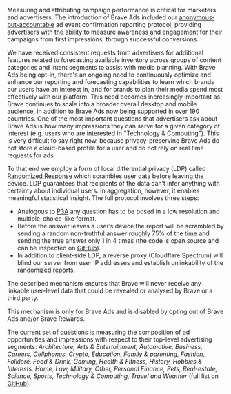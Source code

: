 Measuring and attributing campaign performance is critical for marketers and advertisers. The introduction of Brave Ads included our [anonymous-but-accountable](https://github.com/brave/brave-browser/wiki/Security-and-privacy-model-for-ad-confirmations) ad event confirmation reporting protocol, providing advertisers with the ability to measure awareness and engagement for their campaigns from first impressions, through successful conversions.

We have received consistent requests from advertisers for additional features related to forecasting available inventory across groups of content categories and intent segments to assist with media planning. With Brave Ads being opt-in, there's an ongoing need to continuously optimize and enhance our reporting and forecasting capabilities to learn which brands our users have an interest in, and for brands to plan their media spend most effectively with our platform. This need becomes increasingly important as Brave continues to scale into a broader overall desktop and mobile audience, in addition to Brave Ads now being supported in over 190 countries. One of the most important questions that advertisers ask about Brave Ads is how many impressions they can serve for a given category of interest (e.g. users who are interested in "Technology & Computing"). This is very difficult to say right now, because privacy-preserving Brave Ads do not store a cloud-based profile for a user and do not rely on real time requests for ads.

To that end we employ a form of local differential privacy (LDP) called [Randomized Response](https://en.wikipedia.org/wiki/Randomized_response) which scrambles user data before leaving the device. LDP guarantees that recipients of the data can’t infer anything with certainty about individual users. In aggregation, however, it enables meaningful statistical insight. The full protocol involves three steps:

* Analogous to [P3A](https://brave.com/privacy-preserving-product-analytics-p3a/) any question has to be posed in a low resolution and multiple-choice-like format.
* Before the answer leaves a user’s device the report will be scrambled by sending a random non-truthful answer roughly 75% of the time and sending the true answer only 1 in 4 times (the code is open source and can be inspected on [GitHub](https://github.com/brave/brave-core/blob/58d7380e3d78fc0f850ffc41e7f703a05221cc2d/components/p3a/brave_p2a_protocols.cc#L26)).
* In addition to client-side LDP, a reverse proxy (Cloudflare Spectrum) will blind our server from user IP addresses and establish unlinkability of the randomized reports.

The described mechanism ensures that Brave will never receive any linkable user-level data that could be revealed or analysed by Brave or a third party.

This mechanism is only for Brave Ads and is disabled by opting out of Brave Ads and/or Brave Rewards.

The current set of questions is measuring the composition of ad opportunities and impressions with respect to their top-level advertising segments: _Architecture, Arts & Entertainment, Automotive, Business, Careers, Cellphones, Crypto, Education, Family & parenting, Fashion, Folklore, Food & Drink, Gaming, Health & Fitness, History, Hobbies & Interests, Home, Law, Military, Other, Personal Finance, Pets, Real-estate, Science, Sports, Technology & Computing, Travel and Weather_ (full list on [GitHub](https://github.com/brave/brave-core/blob/165c202f2d85dee42f4cdc8f6bd17af10abb2756/components/brave_ads/browser/ads_p2a.cc#L21)).

